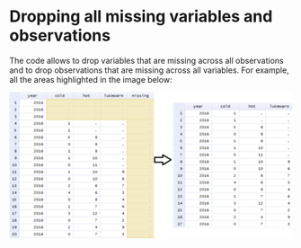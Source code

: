 # Dropping all missing variables and observations
The code allows to drop variables that are missing across all observations and to drop observations that are missing across all variables. For example, all the areas highlighted in the image below:

![Example](https://raw.githubusercontent.com/evpu/All-Missing-Variables-or-Observations-Stata/master/example.PNG)
